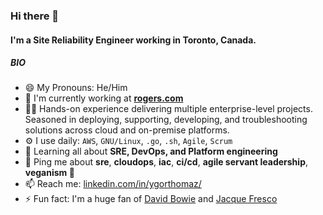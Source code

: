 ### Hi there 👋

#### I'm a Site Reliability Engineer working in Toronto, Canada.

##### BIO

- 😄 My Pronouns: He/Him
- 🏢 I'm currently working at **[rogers.com](https://www.rogers.com)**
- 👨‍🏭 Hands-on experience delivering multiple enterprise-level projects. Seasoned in deploying, supporting, developing, and troubleshooting solutions across cloud and on-premise platforms. 
- ⚙️ I use daily: `AWS`, `GNU/Linux`, `.go`, `.sh`, `Agile`, `Scrum`
- 🌱 Learning all about **SRE, DevOps, and Platform engineering**
- 💬 Ping me about **sre**, **cloudops**, **iac**, **ci/cd**, **agile servant leadership**, **veganism 💚**
- 📫 Reach me: [linkedin.com/in/ygorthomaz/](https://www.linkedin.com/in/ygorthomaz/)
- ⚡️ Fun fact: I'm a huge fan of [David Bowie](https://www.youtube.com/watch?v=iYYRH4apXDo) and [Jacque Fresco](https://youtu.be/VbsIP8kYUFc)
